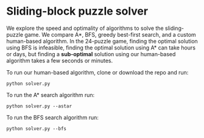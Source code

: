 # Sliding-block puzzle solver
We explore the speed and optimality of algorithms to solve the sliding-puzzle game. We compare A*, BFS, greedy best-first search, and a custom human-based algorithm. In the 24-puzzle game, finding the optimal solution using BFS is infeasible, finding the optimal solution using A* can take hours or days, but finding a **sub-optimal** solution using our human-based algorithm takes a few seconds or minutes.

To run our human-based algorithm, clone or download the repo and run:
```
python solver.py
```
To run the A* search algorithm run:
```
python solver.py --astar
```
To run the BFS search algorithm run:
```
python solver.py --bfs
```